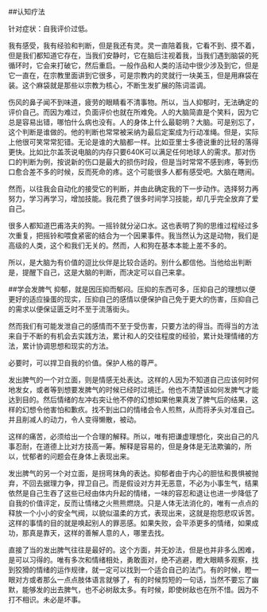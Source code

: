 ##认知疗法

针对症状：自我评价过低。

我有感受，我有经验和判断，但是我还有灵。灵一直陪着我，它看不到、摸不着，但是我们都知道它存在，当我们安静时，它在脑后注视着我，当我们遇到脑袋的死循环时，它会来打破它，然后重启。一般作品和人类的活动中很少涉及到它，但是它一直在，在宗教里面讲到它很多，可是宗教内的灵就行一块美玉，但是用麻袋在装。这个麻袋就是那些以宗教为核心，不断生发扩展的陈词滥调。

伤风的鼻子闻不到味道，疲劳的眼睛看不清事物。所以，当人抑郁时，无法确定的评价自己。而因为难过，负面评价也就在所难免。人的大脑简直是个笑料，因为它总是容易出错，哪怕什么病也没有。人的身体上什么最聪明？大脑。可是别忘了，这个判断是谁做的。他的判断也常常被采纳为最后定案成为行动准绳。但是，实际上他很可笑常常犯错。无论是谁的大脑都一样。比如亚里士多德说重的比轻的落得更快。比如比尔盖茨说电脑的内存只要640K可以满足任何地球人的需求。那对伤口的判断为例，按说新的伤口是最大的损伤时段，但是当时常常不感到疼，等到伤口愈合差不多的时候，反而死命的疼。这个可能很多人都有感受吧。大脑在瞎闹。

然而，以往我会自动化的接受它的判断，并由此确定我的下一步动作。选择努力再努力，学习再学习，增加技能。我花费了很多时间学习技能，却几乎完全放弃了爱自己。

很多人都知道巴甫洛夫的狗。一摇铃就分泌口水。这也表明了狗的思维过程经过多次重复，把摇铃和喂食紧密的结合为一个因果事件。我当然认为这是动物，我们是高级的人类，这个和我们无关的。然而，人和狗在基本本能上差不多的。


所以，是大脑为有价值的逗比伙伴是比较合适的。别什么都信他。当他给出判断是，提醒下自己，这是大脑的判断，而决定可以自己来拿。

##学会发脾气
抑郁，就是因压抑而郁闷。压抑的东西可多，压抑自己的理想以便更好的适应操蛋的现实，压抑自己的感情以便保护自己免于更大的伤害，压抑自己的需求以便保证匮乏时不至于流落街头。

然而我们有可能发泄自己的感情而不至于受伤害，只要方法的得当。而得当的方法来自于不断的有机会去实践方法，累计和人的交往程度的经验，累计处理情绪的方法，累计协调思想和现实的方法。

必要时，可以捍卫自我的价值。保护人格的尊严。

发出脾气的一个对立面，则是情感无处表达。这样的人因为不知道自己应该何时何地发女，或者等到想要发脾气的时候已经时过境迁。他也不清楚该如何发脾气才能达到目的。然后情绪的左冲右突让他不停的幻想如果他果真发了脾气后的结果，这样的幻想令他害怕和歉疚。找不到出口的情绪会令人煎熬，从而将矛头对准自己。并且削减人的动力，令人变得懒散，被动。

这样的痛苦，必须给出一个合理的解释。所以，唯有把谦虚理想化，突出自己的凡事忍耐，在道德上比对方技高一筹。解释是容易的，但是身体是无法欺骗的，所以，忧郁者的问题会在身体上表现出来。

发出脾气的另一个对立面，是拐弯抹角的表达。抑郁者由于内心的胆怯和畏惧被抛弃，不回去据理力争，捍卫自己。而是假设对方并无恶意，不必为小事生气，结果依然是自己生吞了这些已经由体内升起的情绪，一味的容忍和退让也进一步降低了自我的价值评定，反而让情绪之火熊熊燃烧。只是人体无法消化的，唯有一点点的释放一个小小的安全气阀，以貌似温柔的方式，表现出来，这就是抱怨悲叹诉苦。这样的事情的目的就是唤起别人的罪恶感。如果失败，会平添更多的情绪，如果成功，那真是靠天，这样的善解人意的人，哪里去找。

直接了当的发出脾气往往是最好的。这个方面，并无妙法，但是也并非多么困难，是可以习得的。唯有多次和情绪相处，勇敢面对，绝不逃避，瞪大眼睛多观察，找到狡猾的情绪的运作规律，就一定可以找到一个适合自己的法门。有的时候，瞪一眼对方或者那么一点点肢体语言就够了，有的时候剪短的一句话，当然不要忘了幽默，能够发的出去脾气，也不必树敌太多。有时候，即使树敌也在所不惜。因为不打不相识。未必是坏事。
